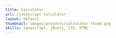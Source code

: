 ```yaml
---
title: Calculator
url: /javascript-calculator
layout: default
thumbnail: images/projects/calculator-thumb.png
skills: Javascript, jQuery, CSS, HTML
---
```

